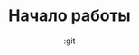 ---
date: :git
draft: false

params:
  author: dosymep
  
title: Начало работы
linkTitle: Начало работы
description: |
  Пошаговое руководство по начальной настройке и использованию платформы для разработки плагинов для Autodesk Revit.

tags: [test, docs]
categories: [Examples, Placeholders]

weight: 30
---